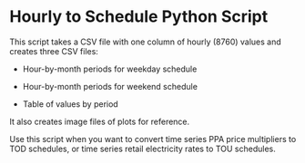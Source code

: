 # Hourly to Schedule Python Script

This script takes a CSV file with one column of hourly (8760) values and creates three CSV files:

* Hour-by-month periods for weekday schedule

* Hour-by-month periods for weekend schedule

* Table of values by period

It also creates image files of plots for reference.

Use this script when you want to convert time series PPA price multipliers to TOD schedules, or time series retail electricity rates to TOU schedules.

